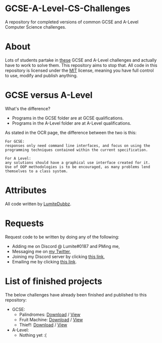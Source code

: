 # GCSE-A-Level-CS-Challenges
A repository for completed versions of common GCSE and A-Level Computer Science challenges.

# About
Lots of students partake in [these](https://www.ocr.org.uk/Images/260930-coding-challenges-booklet.pdf) GCSE and A-Level challenges and actually have to work to solve them. This repository aims to stop that. All code in this repository is licensed under the [MIT](https://github.com/LumiteDubbz/GCSE-A-Level-CS-Challenges/blob/master/LICENSE) license, meaning you have full control to use, modify and publish anything.

# GCSE versus A-Level
What's the difference?
- Programs in the GCSE folder are at GCSE qualifications.
- Programs in the A-Level folder are at A-Level qualifications.

As stated in the OCR page, the difference between the two is this:
```
For GCSE:
responses only need command line interfaces, and focus on using the programming techniques contained within the current specification.   

For A Level:
any solutions should have a graphical use interface created for it.  Use of OOP methodologies is to be encouraged, as many problems lend themselves to a class system.
```

# Attributes
All code written by [LumiteDubbz](https://github.com/LumiteDubbz/).

# Requests
Request code to be written by doing any of the following:
- Adding me on Discord @ Lumite#0187 and PMing me,
- Messaging me on [my Twitter](https://twitter.com/LumiteDubbz/),
- Joining my Discord server by clicking [this link](https://discordapp.com/invite/eejUA56/),
- Emailing me by clicking [this link](mailto:lumitedubbz@gmail.com "If this link does not work, the email is LumiteDubbz@gmail.com").

# List of finished projects
The below challenges have already been finished and published to this repository:
- GCSE:
  - Palindromes: [Download](https://minhaskamal.github.io/DownGit/#/home?url=https://github.com/LumiteDubbz/GCSE-A-Level-CS-Challenges/tree/master/GCSE/Palindromes) / [View](https://github.com/LumiteDubbz/GCSE-A-Level-CS-Challenges/tree/master/GCSE/Palindromes)
  - Fruit Machine: [Download](https://minhaskamal.github.io/DownGit/#/home?url=https://github.com/LumiteDubbz/GCSE-A-Level-CS-Challenges/tree/master/GCSE/Fruit%20Machine) / [View](https://github.com/LumiteDubbz/GCSE-A-Level-CS-Challenges/tree/master/GCSE/Fruit%20Machine)
  - Thief!: [Download](https://minhaskamal.github.io/DownGit/#/home?url=https://github.com/LumiteDubbz/GCSE-A-Level-CS-Challenges/tree/master/GCSE/Thief!) / [View](https://github.com/LumiteDubbz/GCSE-A-Level-CS-Challenges/tree/master/GCSE/Thief!)
- A-Level:
  - Nothing yet :(
